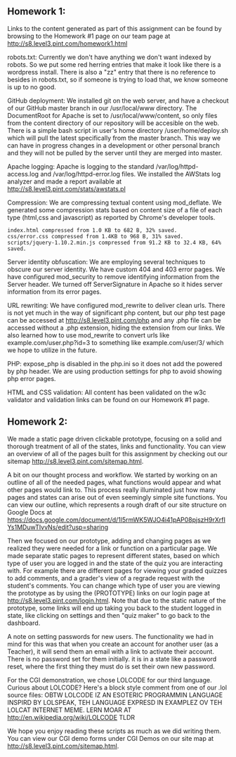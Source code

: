Homework 1:
-----------

Links to the content generated as part of this assignment can be found by browsing to the Homework #1 page on our team page at http://s8.level3.pint.com/homework1.html

robots.txt:
	Currently we don't have anything we don't want indexed by robots. So we put some red herring entries that make it look like there is a wordpress install. There is also a "zz" entry that there is no reference to besides in robots.txt, so if someone is trying to load that, we know someone is up to no good.

GitHub deployment:
	We installed git on the web server, and have a checkout of our GitHub master branch in our /usr/local/www directory. The DocumentRoot for Apache is set to /usr/local/www/content, so only files from the content directory of our repository will be accesible on the web. There is a simple bash script in user's home directory /user/home/deploy.sh which will pull the latest specifically from the master branch. This way we can have in progress changes in a development or other personal branch and they will not be pulled by the server until they are merged into master.

Apache logging:
	Apache is logging to the standard /var/log/httpd-access.log and /var/log/httpd-error.log files. We installed the AWStats log analyzer and made a report available at http://s8.level3.pint.com/stats/awstats.pl

Compression:
	We are compressing textual content using mod_deflate. We generated some compression stats based on content size of a file of each type (html,css and javascript) as reported by Chrome's developer tools.

	index.html compressed from 1.0 KB to 682 B, 32% saved.
	css/error.css compressed from 1.4KB to 968 B, 31% saved.
	scripts/jquery-1.10.2.min.js compressed from 91.2 KB to 32.4 KB, 64% saved.

Server identity obfuscation:
	We are employing several techniques to obscure our server identity. We have custom 404 and 403 error pages. We have configured mod_security to remove identifying information from the Server header. We turned off ServerSignature in Apache so it hides server information from its error pages.

URL rewriting:
	We have configured mod_rewrite to deliver clean urls. There is not yet much in the way of significant php content, but our php test page can be accessed at http://s8.level3.pint.com/php and any .php file can be accessed without a .php extension, hiding the extension from our links. We also learned how to use mod_rewrite to convert urls like example.com/user.php?id=3 to something like example.com/user/3/ which we hope to utilize in the future.

PHP:
	expose_php is disabled in the php.ini so it does not add the powered by php header. We are using production settings for php to avoid showing php error pages.

HTML and CSS validation:
	All content has been validated on the w3c validator and validation links can be found on our Homework #1 page.

Homework 2:
-----------
We made a static page driven clickable prototype, focusing on a solid and thorough treatment of all of the states, links and functionality. You can view an overview of all of the pages built for this assignment by checking out our sitemap http://s8.level3.pint.com/sitemap.html.

A bit on our thought process and workflow. We started by working on an outline of all of the needed pages, what functions would appear and what other pages would link to. This process really illuminated just how many pages and states can arise out of even seemingly simple site functions. You can view our outline, which represents a rough draft of our site structure on Google Docs at https://docs.google.com/document/d/1l5rmWK5WJO4i41pAP08pjszH9rXrfIYs1MDuwTIvvNs/edit?usp=sharing

Then we focused on our prototype, adding and changing pages as we realized they were needed for a link or function on a particular page. We made separate static pages to represent different states, based on which type of user you are logged in and the state of the quiz you are interacting with. For example there are different pages for viewing your graded quizzes to add comments, and a grader's view of a regrade request with the student's comments. You can change which type of user you are viewing the prototype as by using the (PROTOTYPE) links on our login page at http://s8.level3.pint.com/login.html. Note that due to the static nature of the prototype, some links will end up taking you back to the student logged in state, like clicking on settings and then "quiz maker" to go back to the dashboard.

A note on setting passwords for new users. The functionality we had in mind for this was that when you create an account for another user (as a Teacher), it will send them an email with a link to activate their account. There is no password set for them initially. it is in a state like a password reset, where the first thing they must do is set their own new password.

For the CGI demonstration, we chose LOLCODE for our third language. Curious about LOLCODE? Here's a block style comment from one of our .lol source files:
OBTW
  LOLCODE IZ AN ESOTERIC PROGRAMMIN LANGUAGE INSPIRD BY LOLSPEAK,
  TEH LANGUAGE EXPRESD IN EXAMPLEZ OV TEH LOLCAT INTERNET MEME.
  LERN MOAR AT http://en.wikipedia.org/wiki/LOLCODE
TLDR

We hope you enjoy reading these scripts as much as we did writing them. You can view our CGI demo forms under CGI Demos on our site map at http://s8.level3.pint.com/sitemap.html.
